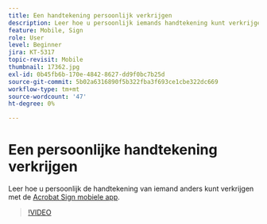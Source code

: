 ```yaml
---
title: Een handtekening persoonlijk verkrijgen
description: Leer hoe u persoonlijk iemands handtekening kunt verkrijgen met de mobiele Acrobat Sign-app
feature: Mobile, Sign
role: User
level: Beginner
jira: KT-5317
topic-revisit: Mobile
thumbnail: 17362.jpg
exl-id: 0b45fb6b-170e-4842-8627-dd9f0bc7b25d
source-git-commit: 5b02a6316890f5b322fba3f693ce1cbe322dc669
workflow-type: tm+mt
source-wordcount: '47'
ht-degree: 0%

---
```


# Een persoonlijke handtekening verkrijgen

Leer hoe u persoonlijk de handtekening van iemand anders kunt verkrijgen met de [Acrobat Sign mobiele app](https://experienceleague.adobe.com/docs/document-cloud-learn/sign-learning-hub/mobile/mobile-overview.html?lang=nl-NL).

>[!VIDEO](https://video.tv.adobe.com/v/345169?quality=12&learn=on&hidetitle=true)